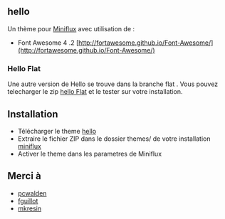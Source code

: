 ## hello

Un thème pour [Miniflux](http://miniflux.net/)  avec utilisation de :

* Font Awesome 4 .2  [http://fortawesome.github.io/Font-Awesome/](http://fortawesome.github.io/Font-Awesome/)  

### Hello Flat  

Une autre version de Hello se trouve dans la branche flat . Vous pouvez telecharger le zip [hello Flat](https://github.com/meradoou/hello/archive/flat.zip) et le tester sur votre installation. 


## Installation

* Télécharger le theme [hello](https://github.com/meradoou/hello/archive/master.zip)
* Extraire le fichier ZIP dans le dossier themes/ de votre installation [miniflux](https://github.com/fguillot/miniflux)
* Activer le theme dans les parametres de Miniflux

## Merci à

* [pcwalden](https://github.com/pcwalden)
* [fguillot](https://github.com/fguillot/)
* [mkresin](https://github.com/mkresin)